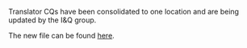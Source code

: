 Translator CQs have been consolidated to one location and are being updated by the I&Q group.

The new file can be found [here](https://docs.google.com/document/d/1x8Wejb1yu4n3mkLK5qKqX73rQKhboZ4RvNAbTCEHkoY/edit?usp=sharing).
